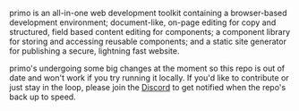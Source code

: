primo is an all-in-one web development toolkit containing a browser-based development environment; document-like, on-page editing for copy and structured, field based content editing for components; a component library for storing and accessing reusable components; and a static site generator for publishing a secure, lightning fast website. 

primo's undergoing some big changes at the moment so this repo is out of date and won't work if you try running it locally. If you'd like to contribute or just stay in the loop, please join the [Discord](https://discord.com/invite/UeNeTk6cF3) to get notified when the repo's back up to speed.
